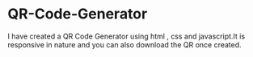 # QR-Code-Generator
I have created a QR Code Generator using html , css and javascript.It is responsive in nature and you can also download the QR once created.
